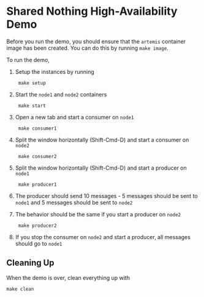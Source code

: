 # Shared Nothing High-Availability Demo

Before you run the demo, you should ensure that the `artemis` container image has been created. You can do this by running `make image`.

To run the demo,

1. Setup the instances by running

		make setup

1. Start the `node1` and `node2` containers

		make start

1. Open a new tab and start a consumer on `node1`

		make consumer1

1. Split the window horizontally (Shift-Cmd-D) and start a consumer on `node2`

		make consumer2

1. Split the window horizontally (Shift-Cmd-D) and start a producer on `node1`

		make producer1

1. The producer should send 10 messages - 5 messages should be sent to `node1` and 5 messages should be sent to `node2`

1. The behavior should be the same if you start a producer on `node2`

		make producer2

1. If you stop the consumer on `node2` and start a producer, all messages should go to `node1`


## Cleaning Up

When the demo is over, clean everything up with

	make clean
